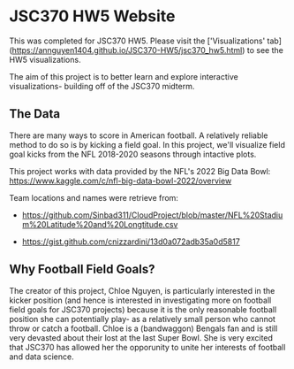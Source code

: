 # JSC370 HW5 Website

This was completed for JSC370 HW5. Please visit the ['Visualizations' tab] (https://annguyen1404.github.io/JSC370-HW5/jsc370_hw5.html) to see the HW5 visualizations.

The aim of this project is to better learn and explore interactive visualizations- building off of the JSC370 midterm.

## The Data

There are many ways to score in American football. A relatively reliable method to do so is by kicking a field goal. In this project, we'll visualize field goal kicks from the NFL 2018-2020 seasons through intactive plots.

This project works with data provided by the NFL's 2022 Big Data Bowl: https://www.kaggle.com/c/nfl-big-data-bowl-2022/overview

Team locations and names were retrieve from:

- https://github.com/Sinbad311/CloudProject/blob/master/NFL%20Stadium%20Latitude%20and%20Longtitude.csv

- https://gist.github.com/cnizzardini/13d0a072adb35a0d5817


## Why Football Field Goals?

The creator of this project, Chloe Nguyen, is particularly interested in the kicker position (and hence is interested in investigating more on football field goals for JSC370 projects) because it is the only reasonable football position she can potentially play- as a relatively small person who cannot throw or catch a football. Chloe is a (bandwaggon) Bengals fan and is still very devasted about their lost at the last Super Bowl. She is very excited that JSC370 has allowed her the opporunity to unite her interests of football and data science.